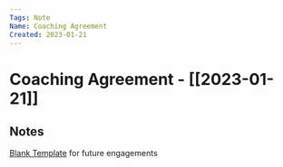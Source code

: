 ```yaml
---
Tags: Note
Name: Coaching Agreement
Created: 2023-01-21
---
```

# Coaching Agreement - [[2023-01-21]]
## Notes

[Blank Template](https://docs.google.com/presentation/d/1u-dHBRHiKShkGdO5dCy_GGyUnWaWmwX8Yvw-RsNfupk/edit?usp=sharing) for future engagements